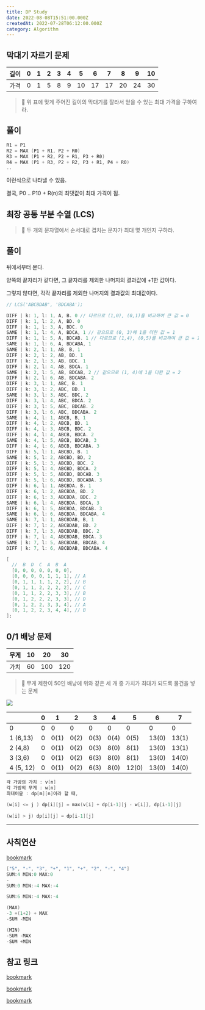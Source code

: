```yaml
---
title: DP Study
date: 2022-08-08T15:51:00.000Z
createdAt: 2022-07-28T06:12:00.000Z
category: Algorithm
---
```


## 막대기 자르기 문제


| 길이 | 0 | 1 | 2 | 3 | 4 | 5  | 6  | 7  | 8  | 9  | 10 |
| -- | - | - | - | - | - | -- | -- | -- | -- | -- | -- |
| 가격 | 0 | 1 | 5 | 8 | 9 | 10 | 17 | 17 | 20 | 24 | 30 |


> 🎇 위 표에 맞게 주어진 길이의 막대기를 잘라서 얻을 수 있는 최대 가격을 구하여라.


## 풀이


```c
R1 = P1
R2 = MAX (P1 + R1, P2 + R0)
R3 = MAX (P1 + R2, P2 + R1, P3 + R0)
R4 = MAX (P1 + R3, P2 + R2, P3 + R1, P4 + R0)
..
```


이런식으로 나타낼 수 있음.


결국, P0 .. P10 + R(n)의 최댓값이 최대 가격이 됨.


## 최장 공통 부분 수열 (LCS)


> 🎇 두 개의 문자열에서 순서대로 겹치는 문자가 최대 몇 개인지 구하라.


## 풀이


뒤에서부터 본다.


양쪽의 끝자리가 같다면, 그 끝자리를 제외한 나머지의 결과값에 +1한 값이다.


그렇지 않다면, 각각 끝자리를 제외한 나머지의 결과값의 최대값이다.


```c
// LCS('ABCBDAB', 'BDCABA');

DIFF | k: 1, l: 1, A, B. 0 // 다르므로 (1,0), (0,1)을 비교하여 큰 값 = 0
DIFF | k: 1, l: 2, A, BD. 0
DIFF | k: 1, l: 3, A, BDC. 0
SAME | k: 1, l: 4, A, BDCA, 1 // 같으므로 (0, 3)에 1을 더한 값 = 1
DIFF | k: 1, l: 5, A, BDCAB. 1 // 다르므로 (1,4), (0,5)를 비교하여 큰 값 = 1
SAME | k: 1, l: 6, A, BDCABA, 1
SAME | k: 2, l: 1, AB, B, 1
DIFF | k: 2, l: 2, AB, BD. 1
DIFF | k: 2, l: 3, AB, BDC. 1
DIFF | k: 2, l: 4, AB, BDCA. 1
SAME | k: 2, l: 5, AB, BDCAB, 2 // 같으므로 (1, 4)에 1을 더한 값 = 2
DIFF | k: 2, l: 6, AB, BDCABA. 2
DIFF | k: 3, l: 1, ABC, B. 1
DIFF | k: 3, l: 2, ABC, BD. 1
SAME | k: 3, l: 3, ABC, BDC, 2
DIFF | k: 3, l: 4, ABC, BDCA. 2
DIFF | k: 3, l: 5, ABC, BDCAB. 2
DIFF | k: 3, l: 6, ABC, BDCABA. 2
SAME | k: 4, l: 1, ABCB, B, 1
DIFF | k: 4, l: 2, ABCB, BD. 1
DIFF | k: 4, l: 3, ABCB, BDC. 2
DIFF | k: 4, l: 4, ABCB, BDCA. 2
SAME | k: 4, l: 5, ABCB, BDCAB, 3
DIFF | k: 4, l: 6, ABCB, BDCABA. 3
DIFF | k: 5, l: 1, ABCBD, B. 1
SAME | k: 5, l: 2, ABCBD, BD, 2
DIFF | k: 5, l: 3, ABCBD, BDC. 2
DIFF | k: 5, l: 4, ABCBD, BDCA. 2
DIFF | k: 5, l: 5, ABCBD, BDCAB. 3
DIFF | k: 5, l: 6, ABCBD, BDCABA. 3
DIFF | k: 6, l: 1, ABCBDA, B. 1
DIFF | k: 6, l: 2, ABCBDA, BD. 2
DIFF | k: 6, l: 3, ABCBDA, BDC. 2
SAME | k: 6, l: 4, ABCBDA, BDCA, 3
DIFF | k: 6, l: 5, ABCBDA, BDCAB. 3
SAME | k: 6, l: 6, ABCBDA, BDCABA, 4
SAME | k: 7, l: 1, ABCBDAB, B, 1
DIFF | k: 7, l: 2, ABCBDAB, BD. 2
DIFF | k: 7, l: 3, ABCBDAB, BDC. 2
DIFF | k: 7, l: 4, ABCBDAB, BDCA. 3
SAME | k: 7, l: 5, ABCBDAB, BDCAB, 4
DIFF | k: 7, l: 6, ABCBDAB, BDCABA. 4

[
  //  B  D  C  A  B  A
  [0, 0, 0, 0, 0, 0, 0],
  [0, 0, 0, 0, 1, 1, 1], // A
  [0, 1, 1, 1, 1, 2, 2], // B
  [0, 1, 1, 2, 2, 2, 2], // C
  [0, 1, 1, 2, 2, 3, 3], // B
  [0, 1, 2, 2, 2, 3, 3], // D
  [0, 1, 2, 2, 3, 3, 4], // A
  [0, 1, 2, 2, 3, 4, 4], // B
];
```


## 0/1 배낭 문제


| 무게 | 10 | 20  | 30  |
| -- | -- | --- | --- |
| 가치 | 60 | 100 | 120 |


> 🎇 무게 제한이 50인 배낭에 위와 같은 세 개 중 가치가 최대가 되도록 물건을 넣는 문제


![](https://prod-files-secure.s3.us-west-2.amazonaws.com/54faa048-caa4-4c08-b2cc-4aa8fd485072/8184e123-b920-4b7e-81b6-dcd84ac372d1/Untitled.png?X-Amz-Algorithm=AWS4-HMAC-SHA256&X-Amz-Content-Sha256=UNSIGNED-PAYLOAD&X-Amz-Credential=AKIAT73L2G45HZZMZUHI%2F20240219%2Fus-west-2%2Fs3%2Faws4_request&X-Amz-Date=20240219T143600Z&X-Amz-Expires=3600&X-Amz-Signature=52c5dd3632028c3bda1f32b1e00b9f5a0907362facd30e789ff9cfe3dc6d3892&X-Amz-SignedHeaders=host&x-id=GetObject)


|           | 0 | 1    | 2    | 3    | 4    | 5     | 6     | 7     |
| --------- | - | ---- | ---- | ---- | ---- | ----- | ----- | ----- |
| 0         | 0 | 0    | 0    | 0    | 0    | 0     | 0     | 0     |
| 1 (6,13)  | 0 | 0(1) | 0(2) | 0(3) | 0(4) | 0(5)  | 13(0) | 13(1) |
| 2 (4,8)   | 0 | 0(1) | 0(2) | 0(3) | 8(0) | 8(1)  | 13(0) | 13(1) |
| 3 (3,6)   | 0 | 0(1) | 0(2) | 6(3) | 8(0) | 8(1)  | 13(0) | 14(0) |
| 4 (5, 12) | 0 | 0(1) | 0(2) | 6(3) | 8(0) | 12(0) | 13(0) | 14(0) |


```c
각 가방의 가치 : v[n]
각 가방의 무게 : w[n]
최대이윤 : dp[m][n]이라 할 때,
 
(w[i] <= j ) dp[i][j] = max(v[i] + dp[i-1][j - w[i]], dp[i-1][j]
 
(w[i] > j) dp[i][j] = dp[i-1][j]
```


---


## 사칙연산


[bookmark](https://school.programmers.co.kr/learn/courses/30/lessons/1843)


```c
["5", "-", "3", "+", "1", "+", "2", "-", "4"]
SUM:4 MIN:0 MAX:0
-
SUM:0 MIN:-4 MAX:-4

SUM:6 MIN:-4 MAX:-4

(MAX)
-3 +(1+2) + MAX
-SUM -MIN

(MIN)
-SUM -MAX
-SUM +MIN
```


## 참고 링크


[bookmark](https://www.zerocho.com/category/Algorithm/post/584b979a580277001862f182)


[bookmark](https://dheldh77.tistory.com/entry/%EC%95%8C%EA%B3%A0%EB%A6%AC%EC%A6%98-%EB%B0%B0%EB%82%AD-%EB%AC%B8%EC%A0%9CKnapsack-Problem)


[bookmark](https://hi-guten-tag.tistory.com/160)

